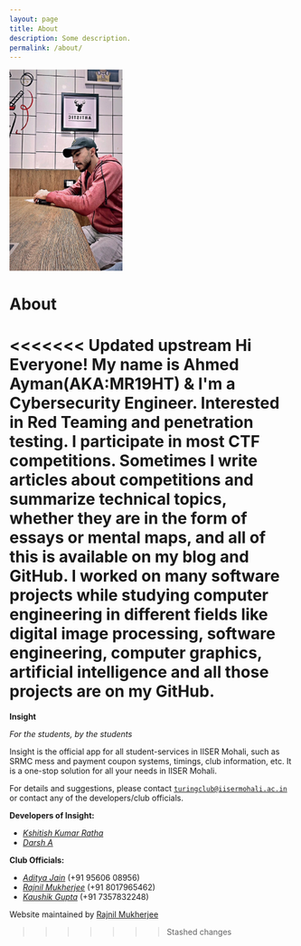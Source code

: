 ```yaml
---
layout: page
title: About
description: Some description.
permalink: /about/
---
```


<img class="img-rounded" src="/assets/img/uploads/about2.jpeg" alt="Thiago Rossener" width="200">

# About

<<<<<<< Updated upstream
Hi Everyone! My name is Ahmed Ayman(AKA:MR19HT) & I'm a Cybersecurity Engineer. Interested in Red Teaming and penetration testing. I participate in most CTF competitions. Sometimes I write articles about competitions and summarize technical topics, whether they are in the form of essays or mental maps, and all of this is available on my blog and GitHub. I worked on many software projects while studying computer engineering in different fields like digital image processing, software engineering, computer graphics, artificial intelligence and all those projects are on my GitHub.
=======
**Insight**

_For the students, by the students_

Insight is the official app for all student-services in IISER Mohali, such as SRMC mess and payment coupon systems, timings, club information, etc. It is a one-stop solution for all your needs in IISER Mohali. 


For details and suggestions, please contact <a href="mailto:turingclub@iisermohali.ac.in">`turingclub@iisermohali.ac.in`</a> or contact any of the developers/club officials.

**Developers of Insight:**

* [*Kshitish Kumar Ratha*](mailto:ms22174@iisermohali.ac.in)
* [*Darsh A*](mailto:ms22068@iisermohali.ac.in)

**Club Officials:**

* [*Aditya Jain*](mailto:ms19030@iisermohali.ac.in) (+91 95606 08956)
* [*Rajnil Mukherjee*](mailto:ms21213@iisermohali.ac.in) (+91 8017965462)
* [*Kaushik Gupta*](mailto:ms20129@iisermohali.ac.in) (+91 7357832248)

Website maintained by [Rajnil Mukherjee](mailto:ms21213@iisermohali.ac.in)


>>>>>>> Stashed changes
